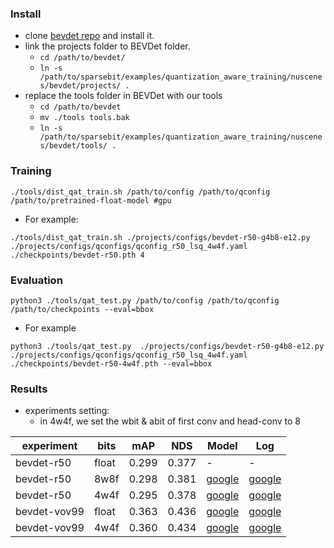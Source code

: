 ### Install
- clone [bevdet repo](https://github.com/HuangJunJie2017/BEVDet) and install it.
- link the projects folder to BEVDet folder. 
  - `cd /path/to/bevdet/`
  - `ln -s /path/to/sparsebit/examples/quantization_aware_training/nuscenes/bevdet/projects/ .`
- replace the tools folder in BEVDet with our tools
  - `cd /path/to/bevdet`
  - `mv ./tools tools.bak`
  - `ln -s /path/to/sparsebit/examples/quantization_aware_training/nuscenes/bevdet/tools/ .`

### Training
```
./tools/dist_qat_train.sh /path/to/config /path/to/qconfig /path/to/pretrained-float-model #gpu
```
- For example:
```
./tools/dist_qat_train.sh ./projects/configs/bevdet-r50-g4b8-e12.py ./projects/configs/qconfigs/qconfig_r50_lsq_4w4f.yaml ./checkpoints/bevdet-r50.pth 4
```

### Evaluation
```
python3 ./tools/qat_test.py /path/to/config /path/to/qconfig /path/to/checkpoints --eval=bbox
```
- For example
```
python3 ./tools/qat_test.py  ./projects/configs/bevdet-r50-g4b8-e12.py ./projects/configs/qconfigs/qconfig_r50_lsq_4w4f.yaml ./checkpoints/bevdet-r50-4w4f.pth --eval=bbox
```

### Results
- experiments setting:
  - in 4w4f, we set the wbit & abit of first conv and head-conv to 8

experiment | bits | mAP | NDS | Model | Log
--- | --- | --- | --- | --- | --- |
bevdet-r50 | float | 0.299 | 0.377 | - | - | 
bevdet-r50 | 8w8f | 0.298 | 0.381 | [google]() | [google]() |
bevdet-r50 | 4w4f | 0.295 | 0.378 | [google]() | [google]() |
bevdet-vov99 | float | 0.363 | 0.436 | [google]() | [google]() |
bevdet-vov99 | 4w4f | 0.360 | 0.434  | [google]() | [google]() | 
